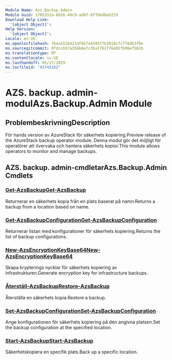 ```yaml
---
Module Name: Azs.Backup.Admin
Module Guid: 1785332a-6b5b-49c9-ad07-8f7bbd8a5233
Download Help Link:
  '[object Object]': 
Help Version:
  '[object Object]': 
Locale: en-US
ms.openlocfilehash: 76ea151b421df4b7e4345f7b3819cfcf78db3f0e
ms.sourcegitcommit: 0fdccb57a356b6e7c35a77b1f76e01fb96ef582b
ms.translationtype: MT
ms.contentlocale: sv-SE
ms.lasthandoff: 05/17/2019
ms.locfileid: "93743162"
---
```

# <span data-ttu-id="919ef-101">AZS. backup. admin-modul</span><span class="sxs-lookup"><span data-stu-id="919ef-101">Azs.Backup.Admin Module</span></span>
## <span data-ttu-id="919ef-102">Problembeskrivning</span><span class="sxs-lookup"><span data-stu-id="919ef-102">Description</span></span>
<span data-ttu-id="919ef-103">För hands version av AzureStack för säkerhets kopiering.</span><span class="sxs-lookup"><span data-stu-id="919ef-103">Preview release of the AzureStack backup operator module.</span></span>  <span data-ttu-id="919ef-104">Denna modul gör det möjligt för operatörer att övervaka och hantera säkerhets kopior.</span><span class="sxs-lookup"><span data-stu-id="919ef-104">This module allows operators to monitor and manage backups.</span></span>

## <span data-ttu-id="919ef-105">AZS. backup. admin-cmdletar</span><span class="sxs-lookup"><span data-stu-id="919ef-105">Azs.Backup.Admin Cmdlets</span></span>
### [<span data-ttu-id="919ef-106">Get-AzsBackup</span><span class="sxs-lookup"><span data-stu-id="919ef-106">Get-AzsBackup</span></span>](Get-AzsBackup.md)
<span data-ttu-id="919ef-107">Returnerar en säkerhets kopia från en plats baserat på namn.</span><span class="sxs-lookup"><span data-stu-id="919ef-107">Returns a backup from a location based on name.</span></span>

### [<span data-ttu-id="919ef-108">Get-AzsBackupConfiguration</span><span class="sxs-lookup"><span data-stu-id="919ef-108">Get-AzsBackupConfiguration</span></span>](Get-AzsBackupConfiguration.md)
<span data-ttu-id="919ef-109">Returnerar listan med konfigurationer för säkerhets kopiering.</span><span class="sxs-lookup"><span data-stu-id="919ef-109">Returns the list of backup configurations.</span></span>

### [<span data-ttu-id="919ef-110">New-AzsEncryptionKeyBase64</span><span class="sxs-lookup"><span data-stu-id="919ef-110">New-AzsEncryptionKeyBase64</span></span>](New-AzsEncryptionKeyBase64.md)
<span data-ttu-id="919ef-111">Skapa krypterings nycklar för säkerhets kopiering av infrastrukturen.</span><span class="sxs-lookup"><span data-stu-id="919ef-111">Generate encryption key for infrastructure backups.</span></span>

### [<span data-ttu-id="919ef-112">Återställ-AzsBackup</span><span class="sxs-lookup"><span data-stu-id="919ef-112">Restore-AzsBackup</span></span>](Restore-AzsBackup.md)
<span data-ttu-id="919ef-113">Återställa en säkerhets kopia.</span><span class="sxs-lookup"><span data-stu-id="919ef-113">Restore a backup.</span></span>

### [<span data-ttu-id="919ef-114">Set-AzsBackupConfiguration</span><span class="sxs-lookup"><span data-stu-id="919ef-114">Set-AzsBackupConfiguration</span></span>](Set-AzsBackupConfiguration.md)
<span data-ttu-id="919ef-115">Ange konfigurationen för säkerhets kopiering på den angivna platsen.</span><span class="sxs-lookup"><span data-stu-id="919ef-115">Set the backup configuration at the specified location.</span></span>

### [<span data-ttu-id="919ef-116">Start-AzsBackup</span><span class="sxs-lookup"><span data-stu-id="919ef-116">Start-AzsBackup</span></span>](Start-AzsBackup.md)
<span data-ttu-id="919ef-117">Säkerhetskopiera en specifik plats.</span><span class="sxs-lookup"><span data-stu-id="919ef-117">Back up a specific location.</span></span>

